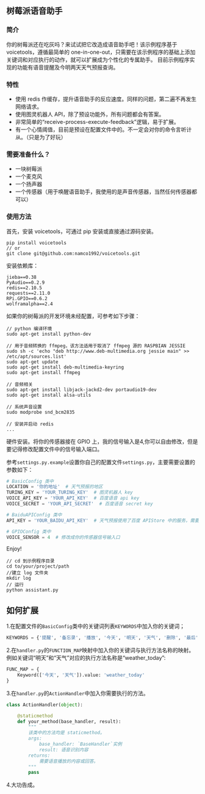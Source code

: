 ## 树莓派语音助手

### 简介
你的树莓派还在吃灰吗？来试试把它改造成语音助手吧！该示例程序基于 voicetools，遵循最简单的 one-in-one-out，只需要在该示例程序的基础上添加关键词和对应执行的动作，就可以扩展成为个性化的专属助手。
目前示例程序实现的功能有语音提醒及今明两天天气预报查询。

### 特性
- 使用 redis 作缓存，提升语音助手的反应速度。同样的问题，第二遍不再发生网络请求。
- 使用图灵机器人 API，除了预设功能外，所有问题都会有答案。
- 非常简单的“receive-process-execute-feedback”逻辑，易于扩展。
- 有一个心情阈值，目前是预设在配置文件中的。不一定会对你的命令言听计从。（只是为了好玩）

### 需要准备什么？
- 一块树莓派
- 一个麦克风
- 一个扬声器
- 一个传感器（用于唤醒语音助手，我使用的是声音传感器，当然任何传感器都可以）

### 使用方法
首先，安装 voicetools，可通过 pip 安装或直接通过源码安装。

```shell
pip install voicetools
// or
git clone git@github.com:namco1992/voicetools.git
```

安装依赖库：

```shell
jieba==0.38
PyAudio==0.2.9
redis==2.10.5
requests==2.11.0
RPi.GPIO==0.6.2
wolframalpha==2.4
```

如果你的树莓派的开发环境未经配置，可参考如下步骤：

```
// python 编译环境
sudo apt-get install python-dev

// 用于音频转换的 ffmpeg，该方法适用于取消了 ffmpeg 源的 RASPBIAN JESSIE
sudo sh -c 'echo "deb http://www.deb-multimedia.org jessie main" >> /etc/apt/sources.list'
sudo apt-get update
sudo apt-get install deb-multimedia-keyring
sudo apt-get install ffmpeg

// 音频相关
sudo apt-get install libjack-jackd2-dev portaudio19-dev
sudo apt-get install alsa-utils

// 系统声音设置
sudo modprobe snd_bcm2835

// 安装并启动 redis
...
```

硬件安装。将你的传感器接在 GPIO 上，我的信号输入是4,你可以自由修改，但是要记得修改配置文件中的信号输入端口。

参考`settings.py.example`设置你自己的配置文件`settings.py`，主要需要设置的参数如下：

```python
# BasicConfig 类中
LOCATION = '你的地址'  # 天气预报的地区
TURING_KEY = 'YOUR_TURING_KEY'  # 图灵机器人 key
VOICE_API_KEY = 'YOUR_API_KEY'  # 百度语音 api key
VOICE_SECRET = 'YOUR_API_SECRET'  # 百度语音 secret key

# BaiduAPIConfig 类中
API_KEY = 'YOUR_BAIDU_API_KEY'  # 天气预报使用了百度 APIStore 中的服务，需要百度 APIStore 的 key，你也可以选择任何你喜欢的服务提供商

# GPIOConfig 类中
VOICE_SENSOR = 4  # 修改成你的传感器信号输入口
```

Enjoy!

```shell
// cd 到示例程序目录
cd to/your/project/path
//建立 log 文件夹
mkdir log
// 运行
python assistant.py
```

## 如何扩展
1.在配置文件的`BasicConfig`类中的关键词列表`KEYWORDS`中加入你的关键词；
```python
KEYWORDS = {'提醒', '备忘录', '播放', '今天', '明天', '天气', '删除', '最后', '第一条'}
```
2.在`handler.py`的`FUNCTION_MAP`映射中加入你的关键词与执行方法名称的映射。例如关键词“明天”和“天气”对应的执行方法名称是“weather_today”:
```python
FUNC_MAP = {
    Keyword(['今天', '天气']).value: 'weather_today'
}
```
3.在`handler.py`的`ActionHandler`中加入你需要执行的方法。
```python
class ActionHandler(object):

    @staticmethod
    def your_method(base_handler, result):
        """
        该类中的方法均是 staticmethod。
        args:
            base_handler: `BaseHandler`实例
            result: 语音识别内容
        returns:
            需要语音播放的内容或回答。
        """
        pass
```
4.大功告成。
